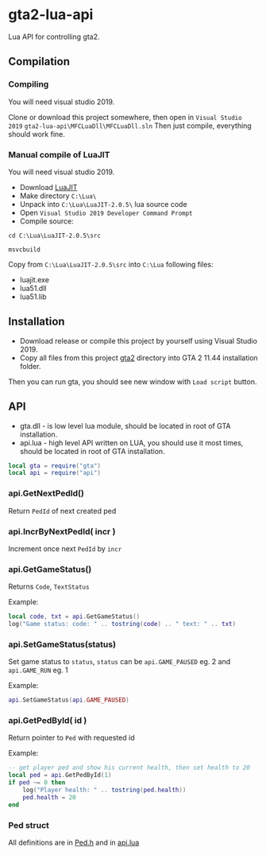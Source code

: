 # gta2-lua-api

Lua API for controlling gta2.

## Compilation

### Compiling

You will need visual studio 2019.

Clone or download this project somewhere, then open in `Visual Studio 2019` `gta2-lua-api\MFCLuaDll\MFCLuaDll.sln`
Then just compile, everything should work fine.

### Manual compile of LuaJIT

You will need visual studio 2019.

* Download [LuaJIT](http://luajit.org/download.html)
* Make directory `C:\Lua\`
* Unpack into `C:\Lua\LuaJIT-2.0.5\` lua source code
* Open `Visual Studio 2019 Developer Command Prompt`
* Compile source:

```
cd C:\Lua\LuaJIT-2.0.5\src

msvcbuild
```

Copy from `C:\Lua\LuaJIT-2.0.5\src` into `C:\Lua` following files:

* luajit.exe
* lua51.dll
* lua51.lib

## Installation

* Download release or compile this project by yourself using Visual Studio 2019.
* Copy all files from this project [gta2](gta2/) directory into GTA 2 11.44 installation folder.

Then you can run gta, you should see new window with `Load script` button.

## API

* gta.dll - is low level lua module, should be located in root of GTA installation.
* api.lua - high level API written on LUA, you should use it most times, should be located in root of GTA installation.

```lua
local gta = require("gta")
local api = require("api")
```

### api.GetNextPedId()

Return `PedId` of next created ped

### api.IncrByNextPedId( incr )

Increment once next `PedId` by `incr`

### api.GetGameStatus()

Returns `Code`, `TextStatus`

Example:

```lua
local code, txt = api.GetGameStatus()
log("Game status: code: " .. tostring(code) .. " text: " .. txt)
```` 

### api.SetGameStatus(status)

Set game status to `status`, `status` can be `api.GAME_PAUSED` eg. 2 and `api.GAME_RUN` eg. 1

Example:

```lua
api.SetGameStatus(api.GAME_PAUSED)
```` 

### api.GetPedById( id )

Return pointer to `Ped` with requested id

Example:

```lua
-- get player ped and show his current health, then set health to 20
local ped = api.GetPedById(1)
if ped ~= 0 then
	log("Player health: " .. tostring(ped.health))
	ped.health = 20
end
```` 

### Ped struct

All definitions are in [Ped.h](MFCLuaDll/reversed/ped.h) and in [api.lua](gta2/api.lua)
